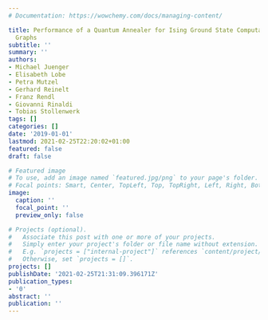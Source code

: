 ```yaml
---
# Documentation: https://wowchemy.com/docs/managing-content/

title: Performance of a Quantum Annealer for Ising Ground State Computations on Chimera
  Graphs
subtitle: ''
summary: ''
authors:
- Michael Juenger
- Elisabeth Lobe
- Petra Mutzel
- Gerhard Reinelt
- Franz Rendl
- Giovanni Rinaldi
- Tobias Stollenwerk
tags: []
categories: []
date: '2019-01-01'
lastmod: 2021-02-25T22:20:02+01:00
featured: false
draft: false

# Featured image
# To use, add an image named `featured.jpg/png` to your page's folder.
# Focal points: Smart, Center, TopLeft, Top, TopRight, Left, Right, BottomLeft, Bottom, BottomRight.
image:
  caption: ''
  focal_point: ''
  preview_only: false

# Projects (optional).
#   Associate this post with one or more of your projects.
#   Simply enter your project's folder or file name without extension.
#   E.g. `projects = ["internal-project"]` references `content/project/deep-learning/index.md`.
#   Otherwise, set `projects = []`.
projects: []
publishDate: '2021-02-25T21:31:09.396171Z'
publication_types:
- '0'
abstract: ''
publication: ''
---
```

